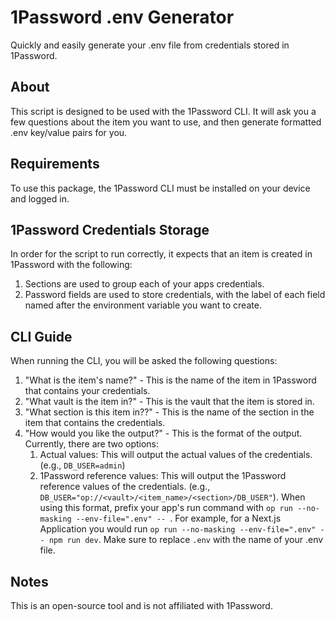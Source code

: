 # 1Password .env Generator
Quickly and easily generate your .env file from credentials stored in 1Password.

## About
This script is designed to be used with the 1Password CLI. It will ask you a few questions about the item you want to use, and then generate formatted .env key/value pairs for you.

## Requirements
To use this package, the 1Password CLI must be installed on your device and logged in.

## 1Password Credentials Storage
In order for the script to run correctly, it expects that an item is created in 1Password with the following:
1. Sections are used to group each of your apps credentials.
2. Password fields are used to store credentials, with the label of each field named after the environment variable you want to create.

## CLI Guide
When running the CLI, you will be asked the following questions:
1. "What is the item's name?" - This is the name of the item in 1Password that contains your credentials.
2. "What vault is the item in?" - This is the vault that the item is stored in.
3. "What section is this item in??" - This is the name of the section in the item that contains the credentials.
4. "How would you like the output?" - This is the format of the output. Currently, there are two options:
    1. Actual values: This will output the actual values of the credentials. (e.g., `DB_USER=admin`)
    2. 1Password reference values: This will output the 1Password reference values of the credentials. (e.g., `DB_USER="op://<vault>/<item_name>/<section>/DB_USER"`). When using this format, prefix your app's run command with `op run --no-masking --env-file=".env" -- `. For example, for a Next.js Application you would run `op run --no-masking --env-file=".env" -- npm run dev`. Make sure to replace `.env` with the name of your .env file.

## Notes
This is an open-source tool and is not affiliated with 1Password.